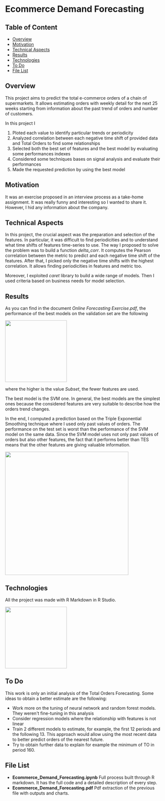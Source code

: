 # Ecommerce Demand Forecasting

## Table of Content
  * [Overview](#overview)
  * [Motivation](#motivation)
  * [Technical Aspects](#technical-aspects)
  * [Results](#result)
  * [Technologies](#technologies)
  * [To Do](#to-do)
  * [File List](#file-list)

  
## Overview <a name="overview" />
This project aims to predict the total e-commerce orders of a chain of supermarkets. It allows estimating orders with weekly detail for the next 25 weeks starting from information about the past trend of orders and number of customers.

In this project I
1. Ploted each value to identify particular trends or periodicity
2. Analyzed correlation between each negative time shift of provided data and Total Orders to find some relationships
3. Selected both the best set of features and the best model by evaluating some performances indexes
4. Considered some techniques bases on signal analysis and evaluate their performances
5. Made the requested prediction by using the best model

## Motivation <a name="motivation" />
It was an exercise proposed in an interview process as a take-home assignment. It was really funny and interesting so I wanted to share it. However, I hid any information about the company.

## Technical Aspects <a name="technical-aspects" />
In this project, the crucial aspect was the preparation and selection of the features. In particular, it was difficult to find periodicities and to understand what time shifts of features time-series to use. The way I proposed to solve the problem was to build a function *delta_corr*. It computes the Pearson correlation between the metric to predict and each negative time shift of the features. After that, I picked only the negative time shifts with the highest correlation. It allows finding periodicities in features and metric too.

Moreover, I exploited *caret* library to build a wide range of models. Then I used criteria based on business needs for model selection.

## Results <a name="result" />
As you can find in the document *Online Forecasting Exercise.pdf*, the performance of the best models on the validation set are the following

<img src="https://user-images.githubusercontent.com/29163695/122690047-51087b80-d227-11eb-852a-a8f6455c0ce4.png" height="200">

where the higher is the value *Subset*, the fewer features are used. 

The best model is the SVM one. In general, the best models are the simplest ones because the considered features are very suitable to describe how the orders trend changes. 

In the end, I computed a prediction based on the Triple Exponential Smoothing technique where I used only past values of orders. The performance on the test set is worst than the performance of the SVM model on the same data. Since the SVM model uses not only past values of orders but also other features, the fact that it performs better than TES means that the other features are giving valuable information.

<img src="https://user-images.githubusercontent.com/29163695/122689658-abeca380-d224-11eb-8a31-72a575f46e5e.png" height="400">

## Technologies <a name="technologies">
All the project was made with R Markdown in R Studio.

<img src="https://user-images.githubusercontent.com/29163695/122690091-b8263000-d227-11eb-928e-04b511a744f1.png" height="200">
 
## To Do <a name="to-do" />
This work is only an initial analysis of the Total Orders Forecasting. Some ideas to obtain a better estimate are the following:
* Work more on the tuning of neural network and random forest models. They weren't fine-tuning in this analysis
* Consider regression models where the relationship with features is not linear
* Train 2 different models to estimate, for example, the first 12 periods and the following 13. This approach would allow using the most recent data to better predict orders of the nearest future.
* Try to obtain further data to explain for example the minimum of TO in period 160.

## File List <a name="file-list" />
* **Ecommerce_Demand_Forecasting.ipynb** Full process built through R markdown. It has the full code and a detailed description of every step.
* **Ecommerce_Demand_Forecasting.pdf** Pdf extraction of the previous file with outputs and charts.
